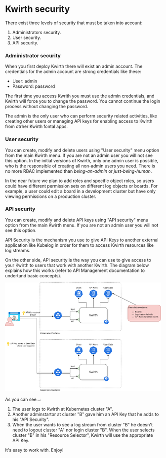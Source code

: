 # Kwirth security
There exist three levels of security that must be taken into account:

  1. Administrators security.
  2. User security.
  3. API security.


### Administrator security
When you first deploy Kwirth there will exist an admin account. The credentials for the admin account are strong credentials like these:

  - User: admin
  - Password: password

The first time you access Kwrith you must use the admin credentials, and Kwirth will force you to change the password. You cannot continue the login process without changing the password.

The admin is the only user who can perform security related activities, like creating other users or managing API keys for enabling access to Kwirth from otrher Kwirth fontal apps.

### User security
You can create, modify and delete users using "User security" menu option from the main Kwirth menu. If you are not an admin user you will not see this option. In the initial versions of Kwirth, only one admin user is possible, who is the responsible of creating all non-admin users you need. There is no more RBAC implemented than *being-an-admin* or *just-being-human*.

In the near future we plan to add roles and specific object roles, so users could have different permission sets on different log objects or boards. For example, a user could edit a board in a development cluster but have only viewing permissions on a production cluster.

### API security
You can create, modify and delete API keys using "API security" menu option from the main Kwirth menu. If you are not an admin user you will not see this option.

API Security is the mechanism you use to give API Keys to another external application like Kubelog in order for them to access Kwirth resources like log streams.

On the other side, API security is the way you can use to give access to your Kwirth to users that work with another Kwirth. The diagram below explains how this works (refer to API Management documentation to undertand basic concepts).

![two-cluster](./_media/kwirth-two-cluster.png)

As you can see...:

  1. The user logs to Kwirth at Kubernetes cluster "A".
  2. Another adminstartor at cluster "B" gave him an API Key that he adds to his "API Security".
  3. When the user wants to see a log stream from cluster "B" he doesn't need to logout cluster "A" nor login cluster "B". When the user selects cluster "B" in his "Resource Selector", Kwirth will use the appropriate API Key.

It's easy to work with. Enjoy!
